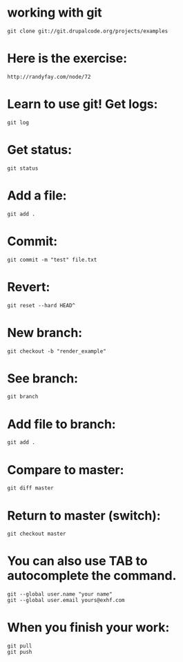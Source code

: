 # working with git
    git clone git://git.drupalcode.org/projects/examples

# Here is the exercise:
    http://randyfay.com/node/72

# Learn to use git! Get logs:
    git log

# Get status:
    git status

# Add a file:  
    git add .
# Commit:
    git commit -m "test" file.txt
# Revert:
    git reset --hard HEAD^
# New branch:
    git checkout -b "render_example"
# See branch:
    git branch
# Add file to branch:
    git add .
# Compare to master:
    git diff master
# Return to master (switch):
    git checkout master

# You can also use TAB to autocomplete the command. 
    git --global user.name "your name"
    git --global user.email yours@exhf.com

# When you finish your work:
    git pull
    git push
